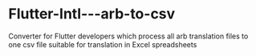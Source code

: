 # Flutter-Intl---arb-to-csv
Converter for Flutter developers which process all arb translation files to one csv file suitable for translation in Excel spreadsheets 
